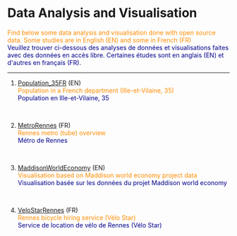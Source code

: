 # Data Analysis and Visualisation


<span style="color:darkorange">Find below some data analysis and visualisation done with open source data. Some studies are in English (EN) and some in French (FR)</span>
<br><span style="color:darkblue">Veuillez trouver ci-dessous des analyses de données et visualisations faites avec des données en accès libre. Certaines études sont en anglais (EN) et d'autres en français (FR).</span>

___

1. [Population_35FR](https://github.com/FlorentDSGree/Population_35FR) (EN) 
<br> <span style="color:darkorange">Population in a French department (Ille-et-Vilaine, 35)</span>
<br> <span style="color:darkblue">Population en Ille-et-Vilaine, 35</span>
<br> 


2. [MetroRennes](https://github.com/FlorentDSGree/MetroRennes/blob/master/MetroRennes/ReadMe.md) (FR)
<br> <span style="color:darkorange">Rennes metro (tube) overview</span>
<br> <span style="color:darkblue">Métro de Rennes</span>
<br>


3. [MaddisonWorldEconomy](https://florentdsgree.github.io/MaddisonWorldEconomy_2018/) (EN)
<br> <span style="color:darkorange">Visualisation based on Maddison world economy project data</span>
<br> <span style="color:darkblue">Visualisation basée sur les données du projet Maddison world economy</span>
<br>


4. [VeloStarRennes](https://florentdsgree.github.io/VeloStarRennes/) (FR)
<br> <span style="color:darkorange">Rennes bicycle hiring service (Vélo Star)</span>
<br> <span style="color:darkblue">Service de location de vélo de Rennes (Vélo Star)</span>
<br> 
